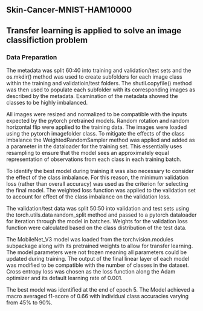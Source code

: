 
## Skin-Cancer-MNIST-HAM10000
## Transfer learning  is applied to solve an image classifiction problem
### Data Preparation
The metadata was split 60:40 into training and validation/test sets and the os.mkdir() method was used to create subfolders for each image class within the training and validatioin/test folders. The shutil.copyfile() method was then used to populate each subfolder with its corresponding images as described by the metadata. Examination of the metadata showed the classes to be highly imbalanced.

All images were resized and normalized to be compatible with the inputs expected by the pytorch pretrained models. Random rotation and random horizontal flip were applied to the training data.  The images were loaded using the pytorch imagefolder class. To mitigate the effects of the class imbalance the WeightedRandomSampler method was applied and added as a parameter in the dataloader for the training set. This essentially uses resampling to ensure that the model sees an approximately equal representation of observations from each class in each training batch. 

To identify the best model during training it was also necessary to consider the effect of the class imbalance. For this reason, the minimum validation loss (rather than overall accuracy) was used as the criterion for selecting the final model.  The weighted loss function was applied to the validation set to account for effect of the class imbalance on the validation loss.

The validation/test data was split 50:50 into validation and test sets using the torch.utils.data random_split method and passed to a pytorch dataloader for iteration through the model in batches. Weights for the validation loss function were calculated based on the class distribution of the test data.

The MobileNet_V3 model was loaded from the torchvision.modules subpackage along with its pretrained weights  to allow for transfer
learning. The model parameters were not frozen meaning all parameters could be updated during training. The output of the final linear layer of each model was modified to be compatible with the number of classes in the dataset. Cross entropy loss was
chosen as the loss function along the Adam optimizer and its default learning rate of 0.001.

The best model was identified at the end of epoch 5.  The Model achieved a macro averaged f1-score of 0.66 with individual class accuracies varying from 45% to 90%.
